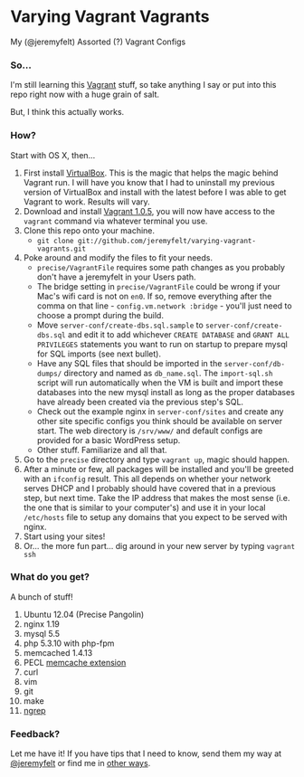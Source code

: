 Varying Vagrant Vagrants
========================

My (@jeremyfelt) Assorted (?) Vagrant Configs

### So...
I'm still learning this [Vagrant](http://vagrantup.com) stuff, so take anything I say or put into this repo right now with a huge grain of salt.

But, I think this actually works.

### How?
Start with OS X, then...

1. First install [VirtualBox](https://www.virtualbox.org/wiki/Downloads). This is the magic that helps the magic behind Vagrant run. I will have you know that I had to uninstall my previous version of VirtualBox and install with the latest before I was able to get Vagrant to work. Results will vary.
1. Download and install [Vagrant 1.0.5](http://downloads.vagrantup.com/tags/v1.0.5), you will now have access to the `vagrant` command via whatever terminal you use.
1. Clone this repo onto your machine.
    * `git clone git://github.com/jeremyfelt/varying-vagrant-vagrants.git`
1. Poke around and modify the files to fit your needs.
    * `precise/VagrantFile` requires some path changes as you probably don't have a jeremyfelt in your Users path.
    * The bridge setting in `precise/VagrantFile` could be wrong if your Mac's wifi card is not on `en0`. If so, remove everything after the comma on that line - `config.vm.network :bridge` - you'll just need to choose a prompt during the build.
    * Move `server-conf/create-dbs.sql.sample` to `server-conf/create-dbs.sql` and edit it to add whichever `CREATE DATABASE` and `GRANT ALL PRIVILEGES` statements you want to run on startup to prepare mysql for SQL imports (see next bullet).
    * Have any SQL files that should be imported in the `server-conf/db-dumps/` directory and named as `db_name.sql`. The `import-sql.sh` script will run automatically when the VM is built and import these databases into the new mysql install as long as the proper databases have already been created via the previous step's SQL.
    * Check out the example nginx in `server-conf/sites` and create any other site specific configs you think should be available on server start. The web directory is `/srv/www/` and default configs are provided for a basic WordPress setup.
    * Other stuff. Familiarize and all that.
1. Go to the `precise` directory and type `vagrant up`, magic should happen.
1. After a minute or few, all packages will be installed and you'll be greeted with an `ifconfig` result. This all depends on whether your network serves DHCP and I probably should have covered that in a previous step, but next time. Take the IP address that makes the most sense (i.e. the one that is similar to your computer's) and use it in your local `/etc/hosts` file to setup any domains that you expect to be served with nginx.
1. Start using your sites!
1. Or... the more fun part... dig around in your new server by typing `vagrant ssh`

### What do you get?
A bunch of stuff!

1. Ubuntu 12.04 (Precise Pangolin)
2. nginx 1.19
3. mysql 5.5
4. php 5.3.10 with php-fpm
5. memcached 1.4.13
6. PECL [memcache extension](http://pecl.php.net/package/memcache)
6. curl
7. vim
8. git
9. make
10. [ngrep](http://ngrep.sourceforge.net/usage.html)

### Feedback?
Let me have it! If you have tips that I need to know, send them my way at [@jeremyfelt](http://twitter.com/jeremyfelt) or find me in [other ways](http://jeremyfelt.com).


